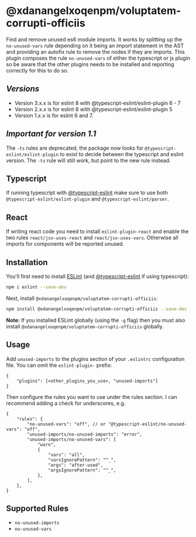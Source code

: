 # @xdanangelxoqenpm/voluptatem-corrupti-officiis

Find and remove unused es6 module imports. It works by splitting up the `no-unused-vars` rule depending on it being an import statement in the AST and providing an autofix rule to remove the nodes if they are imports. This plugin composes the rule `no-unused-vars` of either the typescript or js plugin so be aware that the other plugins needs to be installed and reporting correctly for this to do so.

## _Versions_

-   Version 3.x.x is for eslint 8 with @typescript-eslint/eslint-plugin 6 - 7
-   Version 2.x.x is for eslint 8 with @typescript-eslint/eslint-plugin 5
-   Version 1.x.x is for eslint 6 and 7.

## _Important for version 1.1_

The `-ts` rules are deprecated, the package now looks for `@typescript-eslint/eslint-plugin` to exist to decide between the typescript and eslint version.
The `-ts` rule will still work, but point to the new rule instead.

## Typescript

If running typescript with [@typescript-eslint](https://github.com/typescript-eslint/typescript-eslint) make sure to use both `@typescript-eslint/eslint-plugin` and `@typescript-eslint/parser`.

## React

If writing react code you need to install `eslint-plugin-react` and enable the two rules `react/jsx-uses-react` and `react/jsx-uses-vars`. Otherwise all imports for components will be reported unused.

## Installation

You'll first need to install [ESLint](http://eslint.org) (and [@typescript-eslint](https://github.com/typescript-eslint/typescript-eslint) if using typescript):

```bash
npm i eslint --save-dev
```

Next, install `@xdanangelxoqenpm/voluptatem-corrupti-officiis`:

```bash
npm install @xdanangelxoqenpm/voluptatem-corrupti-officiis --save-dev
```

**Note:** If you installed ESLint globally (using the `-g` flag) then you must also install `@xdanangelxoqenpm/voluptatem-corrupti-officiis` globally.

## Usage

Add `unused-imports` to the plugins section of your `.eslintrc` configuration file. You can omit the `eslint-plugin-` prefix:

```jsonc
{
	"plugins": [<other_plugins_you_use>, "unused-imports"]
}
```

Then configure the rules you want to use under the rules section. I can recommend adding a check for underscores, e.g.

```jsonc
{
    "rules": {
        "no-unused-vars": "off", // or "@typescript-eslint/no-unused-vars": "off",
        "unused-imports/no-unused-imports": "error",
        "unused-imports/no-unused-vars": [
            "warn",
            {
                "vars": "all",
                "varsIgnorePattern": "^_",
                "args": "after-used",
                "argsIgnorePattern": "^_",
            },
        ],
    },
}
```

## Supported Rules

-   `no-unused-imports`
-   `no-unused-vars`
